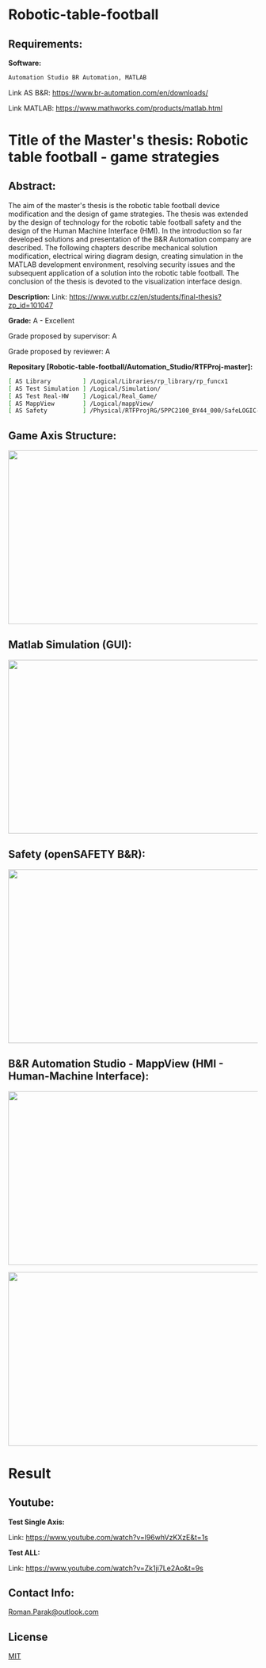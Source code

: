 # Robotic-table-football

## Requirements:

**Software:**
```bash
Automation Studio BR Automation, MATLAB
```

Link AS B&R: https://www.br-automation.com/en/downloads/ 

Link MATLAB: https://www.mathworks.com/products/matlab.html

# Title of the Master's thesis: Robotic table football - game strategies

## Abstract:

The aim of the master's thesis is the robotic table football device modification and the design of game strategies. The thesis was extended by the design of technology for the robotic table football safety and the design of the Human Machine Interface (HMI). In the introduction so far developed solutions and presentation of the B&R Automation company are described. The following chapters describe mechanical solution modification, electrical wiring diagram design, creating simulation in the MATLAB development environment, resolving security issues and the subsequent application of a solution into the robotic table football. The conclusion of the thesis is devoted to the visualization interface design.

**Description:**
Link: https://www.vutbr.cz/en/students/final-thesis?zp_id=101047

**Grade:**
A - Excellent

Grade proposed by supervisor: A

Grade proposed by reviewer: A

**Repositary [Robotic-table-football/Automation_Studio/RTFProj-master]:**

```bash
[ AS Library         ] /Logical/Libraries/rp_library/rp_funcx1
[ AS Test Simulation ] /Logical/Simulation/
[ AS Test Real-HW    ] /Logical/Real_Game/
[ AS MappView        ] /Logical/mappView/
[ AS Safety          ] /Physical/RTFProjRG/5PPC2100_BY44_000/SafeLOGIC-1.swt
```
## Game Axis Structure:

<p align="center">
<img src="https://github.com/rparak/Robotic-table-football/blob/master/images/axis_structure_fig.png" width="700" height="350">
</p>

## Matlab Simulation (GUI):

<p align="center">
<img src="https://github.com/rparak/Robotic-table-football/blob/master/images/matlab_sim_fig.png" width="700" height="350">
</p>

## Safety (openSAFETY B&R):

<p align="center">
<img src="https://github.com/rparak/Robotic-table-football/blob/master/images/safety_fig.png" width="700" height="350">
</p>

## B&R Automation Studio - MappView (HMI - Human-Machine Interface):

<p align="right">
<img src="https://github.com/rparak/Robotic-table-football/blob/master/images/mv_1_fig.png" width="700" height="350">
</p>

<p align="right">
<img src="https://github.com/rparak/Robotic-table-football/blob/master/images/mv_2_fig.png" width="700" height="350">
</p>

# Result

## Youtube:

**Test Single Axis:**

Link: https://www.youtube.com/watch?v=l96whVzKXzE&t=1s

**Test ALL:**

Link: https://www.youtube.com/watch?v=Zk1ji7Le2Ao&t=9s

## Contact Info:
Roman.Parak@outlook.com

## License
[MIT](https://choosealicense.com/licenses/mit/)
